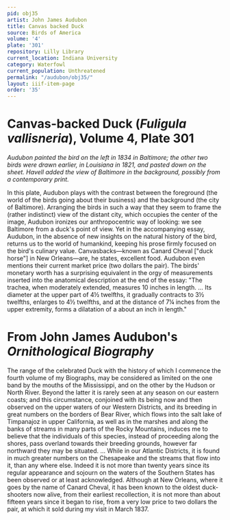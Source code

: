 ```yaml
---
pid: obj35
artist: John James Audubon
title: Canvas backed Duck
source: Birds of America
volume: '4'
plate: '301'
repository: Lilly Library
current_location: Indiana University
category: Waterfowl
current_population: Unthreatened
permalink: "/audubon/obj35/"
layout: iiif-item-page
order: '35'
---
```


# Canvas-backed Duck (_Fuligula vallisneria_), Volume 4, Plate 301

_Audubon painted the bird on the left in 1834 in Baltimore; the other two birds were drawn earlier, in Louisiana in 1821, and pasted down on the sheet. Havell added the view of Baltimore in the background, possibly from a contemporary print._

In this plate, Audubon plays with the contrast between the foreground (the world of the birds going about their business) and the background (the city of Baltimore). Arranging the birds in such a way that they seem to frame the (rather indistinct) view of the distant city, which occupies the center of the image, Audubon ironizes our anthropocentric way of looking: we see Baltimore from a duck's point of view. Yet in the accompanying essay, Audubon, in the absence of new insights on the natural history of the bird, returns us to the world of humankind, keeping his prose firmly focused on the bird's culinary value. Canvasbacks—known as Canard Cheval ["duck horse"] in New Orleans—are, he states, excellent food. Audubon even mentions their current market price (two dollars the pair). The birds' monetary worth has a surprising equivalent in the orgy of measurements inserted into the anatomical description at the end of the essay: "The trachea, when moderately extended, measures 10 inches in length. ... Its diameter at the upper part of 4½ twelfths, it gradually contracts to 3½ twelfths, enlarges to 4½ twelfths, and at the distance of 7¼ inches from the upper extremity, forms a dilatation of a about an inch in length."

# From John James Audubon's _Ornithological Biography_

The range of the celebrated Duck with the history of which I commence the fourth volume of my Biographs, may be considered as limited on the one band by the mouths of the Mississippi, and on the other by the Hudson or North River. Beyond the latter it is rarely seen at any season on our eastern coasts; and this circumstance, conjoined with its being now and then observed on the upper waters of our Western Districts, and its breeding in great numbers on the borders of Bear River, which flows into the salt lake of Timpanajoz in upper California, as well as in the marshes and along the banks of streams in many parts of the Rocky Mountains, induces me to believe that the individuals of this species, instead of proceeding along the shores, pass overland towards their breeding grounds, however far northward they may be situated. ... While in our Atlantic Districts, it is found in much greater numbers on the Chesapeake and the streams that flow into it, than any where else. Indeed it is not more than twenty years since its regular appearance and sojourn on the waters of the Southern States has been observed or at least acknowledged. Although at New Orleans, where it goes by the name of Canard Cheval, it has been known to the oldest duck-shooters now alive, from their earliest recollection, it is not more than about fifteen years since it began to rise, from a very low price to two dollars the pair, at which it sold during my visit in March 1837.
